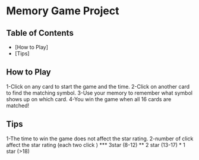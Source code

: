 # Memory Game Project

## Table of Contents

* [How to Play]
* [Tips]

## How to Play

1-Click on any card to start the game and the time.
2-Click on another card to find the matching symbol.
3-Use your memory to remember what symbol shows up on which card.
4-You win the game when all 16 cards are matched!

## Tips
1-The time to win the game does not affect the star rating.
2-number of click affect the star rating (each two click  )
   *** 3star (8-12)
    ** 2 star (13-17)
     * 1 star (>18)
